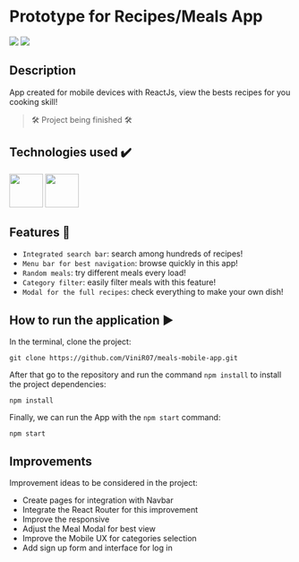 # Prototype for Recipes/Meals App

<div>
<img src="https://thumbs2.imgbox.com/2d/4b/XANcmzdC_t.png" />
<img src="https://thumbs2.imgbox.com/fb/bd/8rw85V9f_t.png" />
</div>
  
## Description
App created for mobile devices with ReactJs, view the bests recipes for you cooking skill!

> 🛠 Project being finished 🛠

## Technologies used :heavy_check_mark:

<div>
<img src="https://cdn.jsdelivr.net/gh/devicons/devicon/icons/javascript/javascript-original.svg" width= "60px"/>
<img src="https://cdn.jsdelivr.net/gh/devicons/devicon/icons/react/react-original.svg" width= "60px"/>
</div>
  
## Features :hammer:

- `Integrated search bar`: search among hundreds of recipes!
- `Menu bar for best navigation`: browse quickly in this app!
- `Random meals`: try different meals every load!
- `Category filter`: easily filter meals with this feature!
- `Modal for the full recipes`: check everything to make your own dish!

## How to run the application :arrow_forward:

In the terminal, clone the project:

```
git clone https://github.com/ViniR07/meals-mobile-app.git
```

After that go to the repository and run the command `npm install` to install the project dependencies:

```
npm install
```
Finally, we can run the App with the `npm start` command:

```
npm start
```

## Improvements 

Improvement ideas to be considered in the project:

- Create pages for integration with Navbar
- Integrate the React Router for this improvement
- Improve the responsive
- Adjust the Meal Modal for best view
- Improve the Mobile UX for categories selection
- Add sign up form and interface for log in
